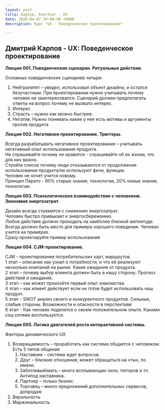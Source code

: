 ```yaml
---
layout: post
title: Карпов, бэнгбэнг - UX
date: 2020-04-07 19:00:00 +0000
description: Курс "UX - Поведенческое проектирование"

---
```

## Дмитрий Карпов - UX: Поведенческое проектирование

**Лекция 001. Поведенческие сценарии. Ритуальные действия.**

Основных поведенческих сценариев четыре:

1. Нейтралитет – увидел, использовал объект дизайна, и остался безучастным. При проектировании нужно учитывать почему человек не заинтересовался. Сценарий должен предполагать ответы на вопрос почему не вызвало интерес.
2. Интерес
3. Страсть – нужно как можно быстрее.
4. Негатив. Нужно понимать какие у нее есть мотивы и аргументы против продукта

**Лекция 002. Негативное проектирование. Триггеры.**

Всегда разрабатывать негативное проектирование – учитывать негативный опыт использования продукта.  
Не спрашивайте почему не нравится - спрашивайте об их жизни, что для них важно.  
Стройте список почему люди отказываются от продолжения использования продукта/не используют фичи, функции.  
Человек не хочет учится новому.  
Принцип Парето - 80% старые знания, технологии, 20% новые знания, технологии.  

**Лекция 003. Психологическое взаимодействие с человеком. Экономия энергозатрат.**

Дизайн всегда стремится с снижению энергозатрат.  
Человек быстро привыкает к энергосбережению.  
Любое действие должно проходить на наиболее близкой амплитуде.  
Всегда должно быть место для примера хорошего поведения. Человек учится на примерах.  
Сразу проектируйте пример использования  

**Лекция 004. CJM-проектирование.**

CJM - проектирование потребительских карт, маршрутов.  
1 этап – описание как узнал о потребности, и что её реализуют несколько компаний на рынке. Какие ожидания от продукта.  
2 этап – почему выбор клиента должен быть в нашу сторону. Прогноз действий и ожиданий.  
3 этап – как может произойти первый опыт знакомства.  
4 этап – как клиент действует если не готов будет использовать наш продукт.  
5 этап - SWOT анализ своего и конкурентного продуктов. Сильные, слабые стороны. Возможности и опасности в перспективе  
6 этап - Как человек поделится о своем положительном опыте. Какими соц-сетями воспользуется.  

**Лекция 005. Логика двигателей роста интерактивной системы.**

Факторы динамического UX  
1. Возвращаемость – проработать как система общается с человеком. Есть 5 типов общения
   1. Наставник – система ждет вопросов.
   2. Друг – близкие отношения, может обращаться на «ты», по имени.
   3. Заботливый\\мать – много всплывающих окон, тюторов и тп. Антипод наставника.
   4. Партнер – только бизнес.
   5. Торговец – много предложений дополнительных сервисов, допродаж
2. Виральность
3. Маржинальность
